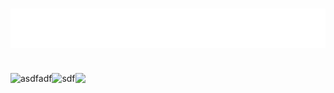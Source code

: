 
<h1 align="center">
  <img src="https://raw.githubusercontent.com/martonlederer/martonlederer/master/name.svg" alt="Marton Lederer" />
</h1>

<div style="display:flex">

![asdfadf](https://github-profile-trophy.vercel.app/?username=SarangKumar&theme=onedark&column=2)

![sdf](https://github-profile-trophy.vercel.app/?username=SarangKumar&theme=juicyfresh&column=2&no-frame=true)

![](https://github-profile-trophy.vercel.app/?username=ryo-ma&no-frame=true&theme=tokyonight&column=3&margin=3&no-bg=true)

</div>